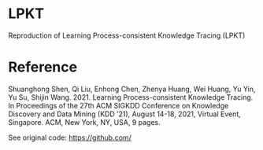# LPKT
Reproduction of Learning Process-consistent Knowledge Tracing (LPKT)

# Reference
Shuanghong Shen, Qi Liu, Enhong Chen, Zhenya Huang, Wei Huang, Yu Yin, Yu Su, Shijin Wang. 2021. Learning Process-consistent Knowledge Tracing. In Proceedings of the 27th ACM SIGKDD Conference on Knowledge Discovery and Data Mining (KDD ’21), August 14-18, 2021, Virtual Event, Singapore. ACM, New York, NY, USA, 9 pages.

See original code: https://github.com/

